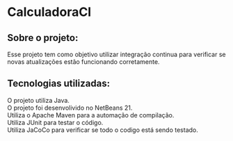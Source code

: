 # CalculadoraCI
## Sobre o projeto:
Esse projeto tem como objetivo utilizar integração continua para verificar se novas atualizações estão funcionando corretamente. 

## Tecnologias utilizadas:
O projeto utiliza Java. \
O projeto foi desenvolivido no NetBeans 21. \
Utiliza o Apache Maven para a automação de compilação. \
Utiliza JUnit para testar o código. \
Utiliza JaCoCo para verificar se todo o codigo está sendo testado. 
